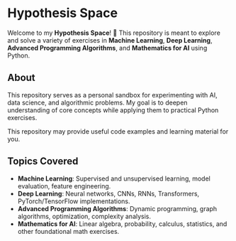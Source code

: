 # Hypothesis Space

Welcome to my **Hypothesis Space**! 🌌 This repository is meant to explore and solve a variety of exercises in **Machine Learning**, **Deep Learning**, **Advanced Programming Algorithms**, and **Mathematics for AI** using Python.

## About

This repository serves as a personal sandbox for experimenting with AI, data science, and algorithmic problems. My goal is to deepen understanding of core concepts while applying them to practical Python exercises.  

This repository may provide useful code examples and learning material for you.

## Topics Covered

- **Machine Learning**: Supervised and unsupervised learning, model evaluation, feature engineering.  
- **Deep Learning**: Neural networks, CNNs, RNNs, Transformers, PyTorch/TensorFlow implementations.  
- **Advanced Programming Algorithms**: Dynamic programming, graph algorithms, optimization, complexity analysis.  
- **Mathematics for AI**: Linear algebra, probability, calculus, statistics, and other foundational math exercises.



